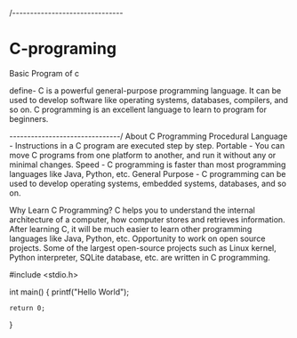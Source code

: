 /-------------------------------
# C-programing
Basic Program of c

define-
C is a powerful general-purpose programming language. It can be used to develop software like operating systems, databases, compilers, and so on. 
C programming is an excellent language to learn to program for beginners.

-------------------------------/
About C Programming
Procedural Language - Instructions in a C program are executed step by step.
Portable - You can move C programs from one platform to another, and run it without any or minimal changes.
Speed - C programming is faster than most programming languages like Java, Python, etc.
General Purpose - C programming can be used to develop operating systems, embedded systems, databases, and so on.


Why Learn C Programming?
C helps you to understand the internal architecture of a computer, how computer stores and retrieves information.
After learning C, it will be much easier to learn other programming languages like Java, Python, etc.
Opportunity to work on open source projects. Some of the largest open-source projects such as Linux kernel, Python interpreter, SQLite database, etc. are written in C programming.

#include <stdio.h>

int main()
{
    printf("Hello World");

    return 0;
}
